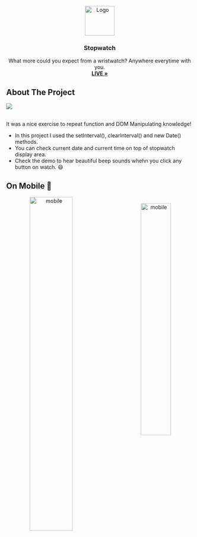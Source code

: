 
<!-- PROJECT LOGO -->
<br />
<div align="center" id="readme-top">
  <a href="#">
    <img src="https://github.com/samedfft2634/Stopwatch/assets/100915606/35083e15-cd8f-4dad-874f-bc7425f7f52b" alt="Logo" width="80" height="80">
  </a>





  <h3 align="center">Stopwatch</h3>

  <p align="center">
    What more could you expect from a wristwatch? Anywhere everytime with you.
    <br />
    <a href="https://stopwatch-nine-mu.vercel.app/"><strong>LIVE »</strong></a>
    <br />
  </p>
</div>




<!-- ABOUT THE PROJECT -->
## About The Project
<div>
<img src="https://github.com/samedfft2634/Stopwatch/assets/100915606/e1f2d52b-4ed5-4132-9ee6-6aa13c4a0876" >
</div>
<br>

It was a nice exercise to repeat function and DOM Manipulating knowledge!
* In this project I used the setInterval(), clearInterval() and new Date() methods. <br>
* You can check current date and current time on top of stopwatch display area. <br>
* Check the demo to hear beautiful beep sounds whehn you click any button on watch. 😄 <br>



## On Mobile 📲
<div align="center" id="responsive" width="100%">
    <img src="https://github.com/samedfft2634/Stopwatch/assets/100915606/23b3ca71-2b50-449b-ad56-db95da37a54f" width="48%" align="left" alt="mobile"><br>
    <img src="https://github.com/samedfft2634/Stopwatch/assets/100915606/486c1a6b-a939-479f-abb2-0b0c9d4af548" width="40%" align="right" alt="mobile"><br>
</div>





